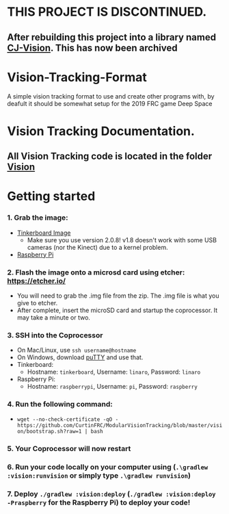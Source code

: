 # THIS PROJECT IS DISCONTINUED.
## After rebuilding this project into a library named [CJ-Vision](https://github.com/wml-frc/CJ-Vision.git). This has now been archived


# Vision-Tracking-Format
A simple vision tracking format to use and create other programs with, by deafult it should be somewhat setup for the 2019 FRC game Deep Space

Vision Tracking Documentation.
===

## All Vision Tracking code is located in the folder [Vision](vision)

# Getting started
### 1. Grab the image:
  - [Tinkerboard Image](https://dlcdnets.asus.com/pub/ASUS/mb/Linux/Tinker_Board_S/20181023-tinker-board-linaro-stretch-alip-v2.0.8.img.zip)
    - Make sure you use version 2.0.8! v1.8 doesn't work with some USB cameras (nor the Kinect) due to a kernel problem.
  - [Raspberry Pi](https://downloads.raspberrypi.org/raspbian_lite_latest)
### 2. Flash the image onto a microsd card using etcher: https://etcher.io/
  - You will need to grab the .img file from the zip. The .img file is what you give to etcher.
  - After complete, insert the microSD card and startup the coprocessor. It may take a minute or two.
### 3. SSH into the Coprocessor
  - On Mac/Linux, use `ssh username@hostname`
  - On Windows, download [puTTY](https://the.earth.li/~sgtatham/putty/latest/w64/putty-64bit-0.70-installer.msi) and use that.
  - Tinkerboard:
    - Hostname: `tinkerboard`, Username: `linaro`, Password: `linaro`
  - Raspberry Pi:
    - Hostname: `raspberrypi`, Username: `pi`, Password: `raspberry`
### 4. Run the following command:
  - `wget --no-check-certificate -qO - https://github.com/CurtinFRC/ModularVisionTracking/blob/master/vision/bootstrap.sh?raw=1 | bash`
### 5. Your Coprocessor will now restart
### 6. Run your code locally on your computer using (`.\gradlew :vision:runvision` or simply type `.\gradlew runvision`)
### 7. Deploy `./gradlew :vision:deploy` (`./gradlew :vision:deploy -Praspberry` for the Raspberry Pi) to deploy your code!

